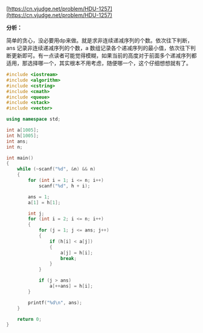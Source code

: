 
[https://cn.vjudge.net/problem/HDU-1257](https://cn.vjudge.net/problem/HDU-1257)

**分析：**

简单的贪心，没必要用dp来做。就是求非连续递减序列的个数。依次往下判断，ans 记录非连续递减序列的个数，a 数组记录各个递减序列的最小值，依次往下判断更新即可。有一点读者可能觉得模糊，如果当前的高度对于前面多个递减序列都适用，那选择哪一个，其实根本不用考虑，随便哪一个，这个仔细想想就有了。


```c++
#include <iostream>
#include <algorithm>
#include <cstring>
#include <cmath>
#include <queue>
#include <stack>
#include <vector>

using namespace std;

int a[1005];
int h[1005];
int ans;
int n;

int main()
{
    while (~scanf("%d", &n) && n)
    {
        for (int i = 1; i <= n; i++)
            scanf("%d", h + i);

        ans = 1;
        a[1] = h[1];

        int j;
        for (int i = 2; i <= n; i++)
        {
            for (j = 1; j <= ans; j++)
            {
                if (h[i] < a[j])
                {
                    a[j] = h[i];
                    break;
                }
            }

            if (j > ans)
                a[++ans] = h[i];
        }

        printf("%d\n", ans);
    }

    return 0;
}
```
